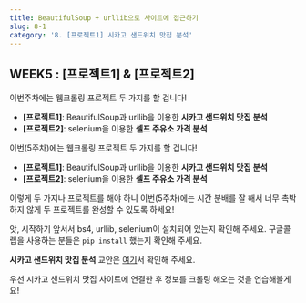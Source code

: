 ```yaml
---
title: BeautifulSoup + urllib으로 사이트에 접근하기
slug: 8-1
category: '8. [프로젝트1] 시카고 샌드위치 맛집 분석'
---
```



## WEEK5 : [프로젝트1] & [프로젝트2]

이번주차에는 웹크롤링 프로젝트 두 가지를 할 겁니다! 
- **[프로젝트1]**:  BeautifulSoup과 urllib을 이용한 **시카고 샌드위치 맛집 분석**
- **[프로젝트2]**: selenium을 이용한 **셀프 주유소 가격 분석**

이번(5주차)에는 웹크롤링 프로젝트 두 가지를 할 겁니다! 


- **[프로젝트1]**:  BeautifulSoup과 urllib을 이용한 **시카고 샌드위치 맛집 분석**
- **[프로젝트2]**: selenium을 이용한 **셀프 주유소 가격 분석**

이렇게 두 가지나 프로젝트를 해야 하니 이번(5주차)에는 시간 분배를 잘 해서 너무 촉박하지 않게 두 프로젝트를 완성할 수 있도록 하세요!

앗, 시작하기 앞서서 bs4, urllib, selenium이 설치되어 있는지 확인해 주세요. 구글콜랩을 사용하는 분들은 ```pip install``` 했는지 확인해 주세요.

**시카고 샌드위치 맛집 분석** 교안은 [여기](https://github.com/Team-COSADAMA/Data-Science-Intro/blob/main/week5/8-1.ipynb)서 확인해 주세요.

우선 시카고 샌드위치 맛집 사이트에 연결한 후 정보를 크롤링 해오는 것을 연습해볼게요!
